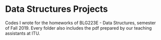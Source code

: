 # Data Structures Projects
Codes I wrote for the homeworks of BLG223E - Data Structures, semester of Fall 2019.
Every folder also includes the pdf prepared by our teaching assistants at ITU.

